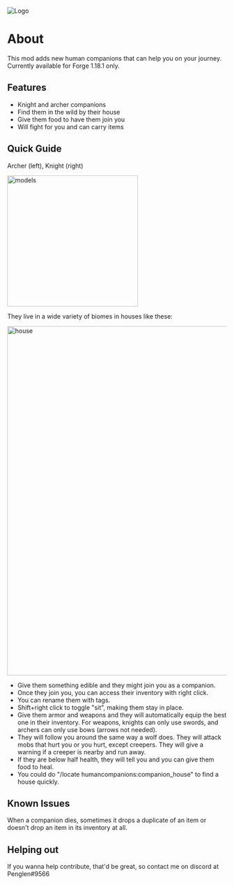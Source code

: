 ![Logo](https://github.com/justinwon777/HumanCompanions/blob/main/companions.png)
# About

This mod adds new human companions that can help you on your journey. Currently available for Forge 1.18.1 only.

## Features

- Knight and archer companions
- Find them in the wild by their house
- Give them food to have them join you
- Will fight for you and can carry items

## Quick Guide

Archer (left), Knight (right)

<img src="https://github.com/justinwon777/HumanCompanions/blob/main/models.png" alt="models" width="300">

They live in a wide variety of biomes in houses like these:

<img src="https://github.com/justinwon777/HumanCompanions/blob/main/houses.png" alt="house" width="800">

- Give them something edible and they might join you as a companion.
- Once they join you, you can access their inventory with right click.
- You can rename them with tags.
- Shift+right click to toggle "sit", making them stay in place.
- Give them armor and weapons and they will automatically equip the best one in their inventory. For weapons, knights can only use swords, and archers can only use bows (arrows not needed).
- They will follow you around the same way a wolf does. They will attack mobs that hurt you or you hurt, except creepers. They will give a warning if a creeper is nearby and run away.
- If they are below half health, they will tell you and you can give them food to heal.
- You could do "/locate humancompanions:companion_house" to find a house quickly.

## Known Issues

When a companion dies, sometimes it drops a duplicate of an item or doesn't drop an item in its inventory at all.

## Helping out

If you wanna help contribute, that'd be great, so contact me on discord at Penglen#9566